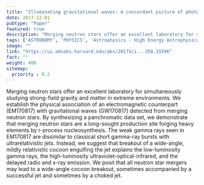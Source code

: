 ```yaml
---
title: "Illuminating gravitational waves: A concordant picture of photons from a neutron star merger"
date: 2017-12-01
pubtype: "Paper"
featured: true
description: "Merging neutron stars offer an excellent laboratory for simultaneously studying strong-field gravity and matter in extreme environments. We establish the physical association of an electromagnetic counterpart (EM170817) with gravitational waves (GW170817) detected from merging neutron stars. By synthesizing a panchromatic data set, we demonstrate that merging neutron stars are a long-sought production site forging heavy elements by r-process nucleosynthesis. The weak gamma rays seen in EM170817 are dissimilar to classical short gamma-ray bursts with ultrarelativistic jets. Instead, we suggest that breakout of a wide-angle, mildly relativistic cocoon engulfing the jet explains the low-luminosity gamma rays, the high-luminosity ultraviolet-optical-infrared, and the delayed radio and x-ray emission. We posit that all neutron star mergers may lead to a wide-angle cocoon breakout, sometimes accompanied by a successful jet and sometimes by a choked jet."
tags: ['ASTRONOMY', 'PHYSICS', 'Astrophysics - High Energy Astrophysical Phenomena', 'Astrophysics - Astrophysics of Galaxies', 'Astrophysics - Solar and Stellar Astrophysics', 'General Relativity and Quantum Cosmology']
image: ""
link: "https://ui.adsabs.harvard.edu/abs/2017Sci...358.1559K"
fact: ""
weight: 400
sitemap:
  priority : 0.2
---
```


Merging neutron stars offer an excellent laboratory for simultaneously studying strong-field gravity and matter in extreme environments. We establish the physical association of an electromagnetic counterpart (EM170817) with gravitational waves (GW170817) detected from merging neutron stars. By synthesizing a panchromatic data set, we demonstrate that merging neutron stars are a long-sought production site forging heavy elements by r-process nucleosynthesis. The weak gamma rays seen in EM170817 are dissimilar to classical short gamma-ray bursts with ultrarelativistic jets. Instead, we suggest that breakout of a wide-angle, mildly relativistic cocoon engulfing the jet explains the low-luminosity gamma rays, the high-luminosity ultraviolet-optical-infrared, and the delayed radio and x-ray emission. We posit that all neutron star mergers may lead to a wide-angle cocoon breakout, sometimes accompanied by a successful jet and sometimes by a choked jet.
